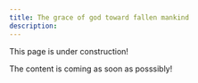 ```yaml
---
title: The grace of god toward fallen mankind
description: 
---
```


This page is under construction!

The content is coming as soon as posssibly!
